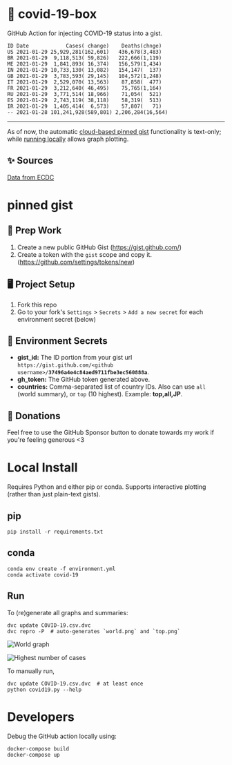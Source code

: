 # 🏥 covid-19-box

GitHub Action for injecting COVID-19 status into a gist.

```
ID Date            Cases( change)    Deaths(chnge)
US 2021-01-29 25,929,281(162,601)   436,678(3,483)
BR 2021-01-29  9,118,513( 59,826)   222,666(1,119)
ME 2021-01-29  1,841,893( 16,374)   156,579(1,434)
IN 2021-01-29 10,733,130( 13,082)   154,147(  137)
GB 2021-01-29  3,783,593( 29,145)   104,572(1,248)
IT 2021-01-29  2,529,070( 13,563)    87,858(  477)
FR 2021-01-29  3,212,640( 46,495)    75,765(1,164)
RU 2021-01-29  3,771,514( 18,966)    71,054(  521)
ES 2021-01-29  2,743,119( 38,118)    58,319(  513)
IR 2021-01-29  1,405,414(  6,573)    57,807(   71)
-- 2021-01-28 101,241,928(589,801) 2,206,284(16,564)
```

---

As of now, the automatic [cloud-based pinned gist](#pinned-gist) functionality is text-only;
while [running locally](#local-install) allows graph plotting.

## ✨ Sources

[Data from ECDC](https://www.ecdc.europa.eu/en/publications-data/download-todays-data-geographic-distribution-covid-19-cases-worldwide)

# pinned gist

## 🎒 Prep Work
1. Create a new public GitHub Gist (https://gist.github.com/)
1. Create a token with the `gist` scope and copy it. (https://github.com/settings/tokens/new)

## 🖥 Project Setup
1. Fork this repo
1. Go to your fork's `Settings` > `Secrets` > `Add a new secret` for each environment secret (below)

## 🤫 Environment Secrets
- **gist_id:** The ID portion from your gist url `https://gist.github.com/<github username>/`**`37496a4e4c84aed9711fbe3ec560888a`**.
- **gh_token:** The GitHub token generated above.
- **countries:** Comma-separated list of country IDs. Also can use `all` (world summary), or `top` (10 highest). Example: **top,all,JP**.

## 💸 Donations

Feel free to use the GitHub Sponsor button to donate towards my work if you're feeling generous <3

# Local Install

Requires Python and either pip or conda. Supports interactive plotting (rather than just plain-text gists).

## pip

```
pip install -r requirements.txt
```

## conda

```
conda env create -f environment.yml
conda activate covid-19
```

## Run

To (re)generate all graphs and summaries:

```
dvc update COVID-19.csv.dvc
dvc repro -P  # auto-generates `world.png` and `top.png`
```

![World graph](world.png)

![Highest number of cases](top.png)

To manually run,

```
dvc update COVID-19.csv.dvc  # at least once
python covid19.py --help
```

# Developers

Debug the GitHub action locally using:

```
docker-compose build
docker-compose up
```

